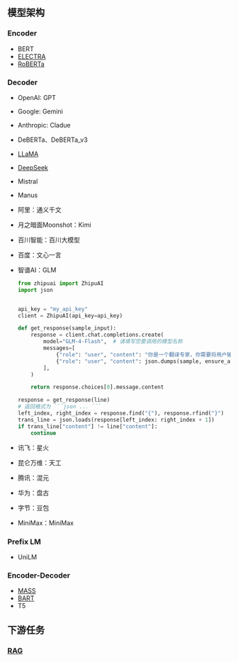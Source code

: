 ## 模型架构
### Encoder
- BERT
- [ELECTRA](Infrastructure/BERT/ELECTRA/electra.md)
- [RoBERTa](Infrastructure/BERT/RoBERTa/roberta.md)

### Decoder
- OpenAI: GPT
- Google: Gemini
- Anthropic: Cladue
- DeBERTa、DeBERTa_v3
- [LLaMA](Infrastructure/LLaMA/llama.md)
- [DeepSeek](Infrastructure/DeepSeek/deepseek.md)
- Mistral
- Manus
- 阿里：通义千文
- 月之暗面Moonshot：Kimi
- 百川智能：百川大模型
- 百度：文心一言



- 智谱AI：GLM

    ```python title="翻译"
    from zhipuai import ZhipuAI
    import json


    api_key = "my_api_key"
    client = ZhipuAI(api_key=api_key)

    def get_response(sample_input):
        response = client.chat.completions.create(
            model="GLM-4-Flash",  # 请填写您要调用的模型名称
            messages=[
                {"role": "user", "content": "你是一个翻译专家，你需要将用户输入的json格式中content对应的文本翻译为中文，并将中文翻译结果作为该json样本中\"t\"键对应的值，结果返回json格式"},
                {"role": "user", "content": json.dumps(sample, ensure_ascii=False)},
            ],
        )

        return response.choices[0].message.content

    response = get_response(line)
    # 返回格式为 ```json ... ```
    left_index, right_index = response.find("{"), response.rfind("}")
    trans_line = json.loads(response[left_index: right_index + 1])
    if trans_line["content"] != line["content"]:
        continue
    ```

- 讯飞：星火
- 昆仑万维：天工
- 腾讯：混元
- 华为：盘古
- 字节：豆包
- MiniMax：MiniMax

### Prefix LM
- UniLM

### Encoder-Decoder
- [MASS](Infrastructure/MASS/mass.md)
- [BART](Infrastructure/BART/bart.md)
- T5

## 下游任务
### [RAG](RAG/index.md)




